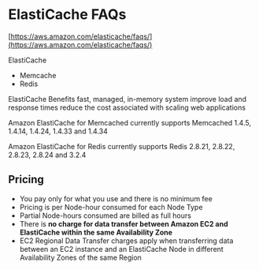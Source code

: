 # ElastiCache  FAQs

[https://aws.amazon.com/elasticache/faqs/](https://aws.amazon.com/elasticache/faqs/)

ElastiCache 
 - Memcache
 - Redis
 
ElastiCache Benefits
 fast, managed, in-memory system
 improve load and response times
 reduce the cost associated with scaling web applications
 
 
Amazon ElastiCache for Memcached currently supports Memcached 1.4.5, 1.4.14, 1.4.24, 1.4.33 and 1.4.34

Amazon ElastiCache for Redis currently supports Redis 2.8.21, 2.8.22, 2.8.23, 2.8.24 and 3.2.4

## Pricing
 - You pay only for what you use and there is no minimum fee
 - Pricing is per Node-hour consumed for each Node Type
 - Partial Node-hours consumed are billed as full hours
 - There is **no charge for data transfer between Amazon EC2 and ElastiCache within the same Availability Zone**
 - EC2 Regional Data Transfer charges apply when transferring data between an EC2 instance and an ElastiCache Node in different Availability Zones of the same Region